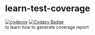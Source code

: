 # learn-test-coverage
[![codecov](https://codecov.io/gh/CindyLizi/learn-test-coverage/branch/main/graph/badge.svg?token=L3lcQNjoCz)](https://codecov.io/gh/CindyLizi/learn-test-coverage)
[![Codacy Badge](https://app.codacy.com/project/badge/Grade/9d064e12802e43d3b34192eeb574ca88)](https://www.codacy.com/gh/CindyLizi/learn-test-coverage/dashboard?utm_source=github.com&amp;utm_medium=referral&amp;utm_content=CindyLizi/learn-test-coverage&amp;utm_campaign=Badge_Grade)     
to learn how to generate coverage report     

